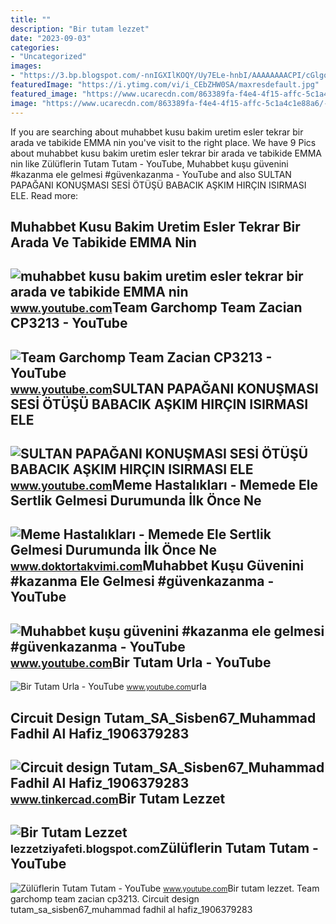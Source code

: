 ```yaml
---
title: ""
description: "Bir tutam lezzet"
date: "2023-09-03"
categories:
- "Uncategorized"
images:
- "https://3.bp.blogspot.com/-nnIGXIlKOQY/Uy7ELe-hnbI/AAAAAAAACPI/cGlgoYde38U/s1600/20140117_175604.jpg"
featuredImage: "https://i.ytimg.com/vi/i_CEbZHW0SA/maxresdefault.jpg"
featured_image: "https://www.ucarecdn.com/863389fa-f4e4-4f15-affc-5c1a4c1e88a6/-/resize/700x/"
image: "https://www.ucarecdn.com/863389fa-f4e4-4f15-affc-5c1a4c1e88a6/-/resize/700x/"
---
```


If you are searching about muhabbet kusu bakim uretim esler tekrar bir arada ve tabikide EMMA nin you've visit to the right place. We have 9 Pics about muhabbet kusu bakim uretim esler tekrar bir arada ve tabikide EMMA nin like Zülüflerin Tutam Tutam - YouTube, Muhabbet kuşu güvenini #kazanma ele gelmesi #güvenkazanma - YouTube and also SULTAN PAPAĞANI KONUŞMASI SESİ ÖTÜŞÜ BABACIK AŞKIM HIRÇIN ISIRMASI ELE. Read more:

Muhabbet Kusu Bakim Uretim Esler Tekrar Bir Arada Ve Tabikide EMMA Nin
----------------------------------------------------------------------

 ![muhabbet kusu bakim uretim esler tekrar bir arada ve tabikide EMMA nin](https://i.ytimg.com/vi/ExEXNptaBuM/hqdefault.jpg) <small>www.youtube.com</small>Team Garchomp Team Zacian CP3213 - YouTube
------------------------------------------

 ![Team Garchomp Team Zacian CP3213 - YouTube](https://i.ytimg.com/vi/HYLCwcE-Dgc/maxres2.jpg?sqp=-oaymwEoCIAKENAF8quKqQMcGADwAQH4AYwCgALgA4oCDAgAEAEYRSBHKGUwDw==&rs=AOn4CLC_ulBvmvqa2cf2uT56Qfk3FCYaDA) <small>www.youtube.com</small>SULTAN PAPAĞANI KONUŞMASI SESİ ÖTÜŞÜ BABACIK AŞKIM HIRÇIN ISIRMASI ELE
----------------------------------------------------------------------

 ![SULTAN PAPAĞANI KONUŞMASI SESİ ÖTÜŞÜ BABACIK AŞKIM HIRÇIN ISIRMASI ELE](https://i.ytimg.com/vi/aHLtsHrawJc/maxresdefault.jpg) <small>www.youtube.com</small>Meme Hastalıkları - Memede Ele Sertlik Gelmesi Durumunda İlk Önce Ne
--------------------------------------------------------------------

 ![Meme Hastalıkları - Memede Ele Sertlik Gelmesi Durumunda İlk Önce Ne](https://www.ucarecdn.com/863389fa-f4e4-4f15-affc-5c1a4c1e88a6/-/resize/700x/) <small>www.doktortakvimi.com</small>Muhabbet Kuşu Güvenini #kazanma Ele Gelmesi #güvenkazanma - YouTube
-------------------------------------------------------------------

 ![Muhabbet kuşu güvenini #kazanma ele gelmesi #güvenkazanma - YouTube](https://i.ytimg.com/vi/kwu0n1quyBc/maxresdefault.jpg?sqp=-oaymwEmCIAKENAF8quKqQMa8AEB-AGMAoAC4AOKAgwIABABGGUgXShUMA8=&rs=AOn4CLCO5Y0bprKfe2rVqQEyobsMZKu8qQ) <small>www.youtube.com</small>Bir Tutam Urla - YouTube
------------------------

 ![Bir Tutam Urla - YouTube](https://i.ytimg.com/vi/Ap55Zg4MvgM/maxresdefault.jpg) <small>www.youtube.com</small>urla

Circuit Design Tutam\_SA\_Sisben67\_Muhammad Fadhil Al Hafiz\_1906379283
------------------------------------------------------------------------

 ![Circuit design Tutam_SA_Sisben67_Muhammad Fadhil Al Hafiz_1906379283](https://csg.tinkercad.com/things/dLQvolrUrLA/t725.png?rev=1636793074904000000&s=&v=1&type=circuits) <small>www.tinkercad.com</small>Bir Tutam Lezzet
----------------

 ![Bir Tutam Lezzet](https://3.bp.blogspot.com/-nnIGXIlKOQY/Uy7ELe-hnbI/AAAAAAAACPI/cGlgoYde38U/s1600/20140117_175604.jpg) <small>lezzetziyafeti.blogspot.com</small>Zülüflerin Tutam Tutam - YouTube
--------------------------------

 ![Zülüflerin Tutam Tutam - YouTube](https://i.ytimg.com/vi/i_CEbZHW0SA/maxresdefault.jpg) <small>www.youtube.com</small>Bir tutam lezzet. Team garchomp team zacian cp3213. Circuit design tutam\_sa\_sisben67\_muhammad fadhil al hafiz\_1906379283
